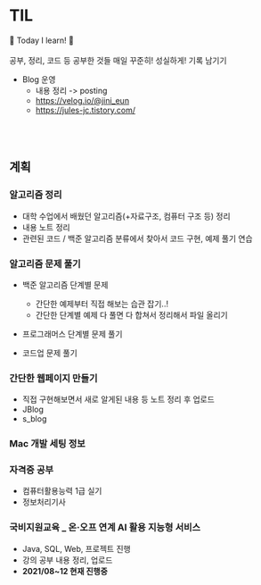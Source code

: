 # TIL
📝 Today I learn! 🐧
<br><br> 공부, 정리, 코드 등 공부한 것들 매일 꾸준히! 성실하게! 기록 남기기

- Blog 운영
  - 내용 정리 -> posting
  - https://velog.io/@jini_eun
  - https://jules-jc.tistory.com/


<br><br>

## 계획

### 알고리즘 정리
  - 대학 수업에서 배웠던 알고리즘(+자료구조, 컴퓨터 구조 등) 정리
  - 내용 노트 정리
  - 관련된 코드 / 백준 알고리즘 분류에서 찾아서 코드 구현, 예제 풀기 연습

### 알고리즘 문제 풀기
- 백준 알고리즘 단계별 문제
  - 간단한 예제부터 직접 해보는 습관 잡기..!
   - 간단한 단계별 예제 다 풀면 다 합쳐서 정리해서 파일 올리기 

- 프로그래머스 단계별 문제 풀기

- 코드업 문제 풀기
  
### 간단한 웹페이지 만들기
  - 직접 구현해보면서 새로 알게된 내용 등 노트 정리 후 업로드
  - JBlog
  - s_blog

### Mac 개발 세팅 정보
  
### 자격증 공부
  - 컴퓨터활용능력 1급 실기
  - 정보처리기사

### 국비지원교육 _ 온·오프 연계 AI 활용 지능형 서비스
  - Java, SQL, Web, 프로젝트 진행
  - 강의 공부 내용 정리, 업로드
  - **2021/08~12 현재 진행중** 
